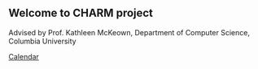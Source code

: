 ## Welcome to CHARM project

Advised by Prof. Kathleen McKeown, Department of Computer Science, Columbia University

[Calendar](/calendar) 
